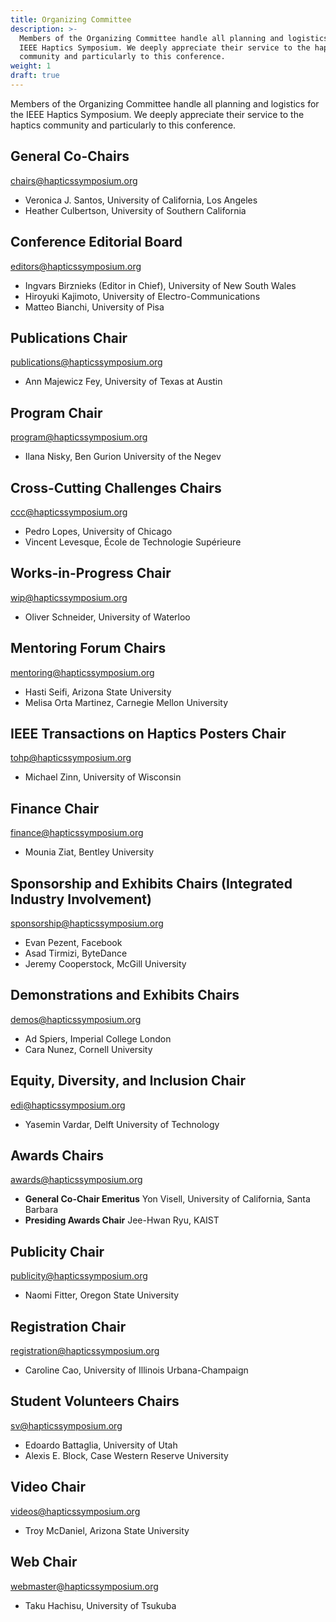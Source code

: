 ```yaml
---
title: Organizing Committee
description: >-
  Members of the Organizing Committee handle all planning and logistics for the
  IEEE Haptics Symposium. We deeply appreciate their service to the haptics
  community and particularly to this conference.
weight: 1
draft: true
---
```

Members of the Organizing Committee handle all planning and logistics for the IEEE Haptics Symposium. We deeply appreciate their service to the haptics community and particularly to this conference.  

## General Co-Chairs

[chairs@hapticssymposium.org](mailto:chairs@hapticssymposium.org)

* Veronica J. Santos, University of California, Los Angeles
* Heather Culbertson, University of Southern California

## Conference Editorial Board

[editors@hapticssymposium.org](mailto:editors@hapticssymposium.org)

* Ingvars Birznieks (Editor in Chief), University of New South Wales
* Hiroyuki Kajimoto, University of Electro-Communications
* Matteo Bianchi, University of Pisa

## Publications Chair

[publications@hapticssymposium.org](mailto:publications@hapticssymposium.org)

* Ann Majewicz Fey, University of Texas at Austin

## Program Chair

[program@hapticssymposium.org](mailto:program@hapticssymposium.org)

* Ilana Nisky,	Ben Gurion University of the Negev

## Cross-Cutting Challenges Chairs

[ccc@hapticssymposium.org](mailto:ccc@hapticssymposium.org)

* Pedro Lopes, University of Chicago
* Vincent Levesque, École de Technologie Supérieure

## Works-in-Progress Chair

[wip@hapticssymposium.org](mailto:wip@hapticssymposium.org)

* Oliver Schneider, University of Waterloo

## Mentoring Forum Chairs

[mentoring@hapticssymposium.org](mailto:mentoring@hapticssymposium.org)

* Hasti Seifi, Arizona State University
* Melisa Orta Martinez, Carnegie Mellon University

## IEEE Transactions on Haptics Posters Chair

[tohp@hapticssymposium.org](mailto:tohp@hapticssymposium.org)

* Michael Zinn, University of Wisconsin

## Finance Chair

[finance@hapticssymposium.org](mailto:finance@hapticssymposium.org)

* Mounia Ziat, Bentley University

## Sponsorship and Exhibits Chairs (Integrated Industry Involvement)

[sponsorship@hapticssymposium.org](mailto:sponsorship@hapticssymposium.org)

* Evan Pezent, Facebook
* Asad Tirmizi, ByteDance
* Jeremy Cooperstock, McGill University

## Demonstrations and Exhibits Chairs

[demos@hapticssymposium.org](mailto:demos@hapticssymposium.org)

* Ad Spiers, Imperial College London
* Cara Nunez, Cornell University

## Equity, Diversity, and Inclusion Chair

[edi@hapticssymposium.org](mailto:edi@hapticssymposium.org)

* Yasemin Vardar, Delft University of Technology

## Awards Chairs

[awards@hapticssymposium.org](mailto:awards@hapticssymposium.org)

* **General Co-Chair Emeritus** Yon Visell, University of California, Santa Barbara
* **Presiding Awards Chair** Jee-Hwan Ryu, KAIST

## Publicity Chair

[publicity@hapticssymposium.org](mailto:publicity@hapticssymposium.org)

* Naomi Fitter, Oregon State University


## Registration Chair

[registration@hapticssymposium.org](mailto:registration@hapticssymposium.org)

* Caroline Cao, University of Illinois Urbana-Champaign

## Student Volunteers Chairs

[sv@hapticssymposium.org](mailto:sv@hapticssymposium.org)

* Edoardo Battaglia, University of Utah
* Alexis E. Block, Case Western Reserve University

## Video Chair

[videos@hapticssymposium.org](mailto:videos@hapticssymposium.org)

* Troy McDaniel, Arizona State University

## Web Chair

[webmaster@hapticssymposium.org](mailto:webmaster@hapticssymposium.org)

* Taku Hachisu, University of Tsukuba